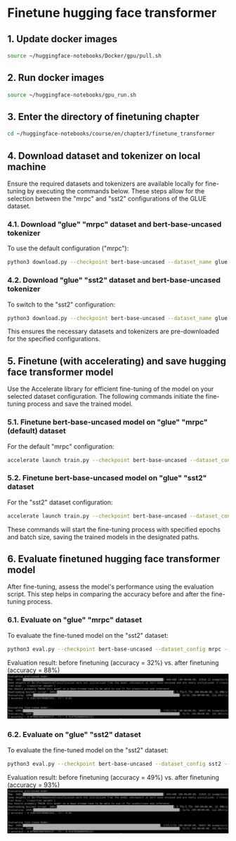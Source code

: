 # Finetune hugging face transformer

## 1. Update docker images
```bash
source ~/huggingface-notebooks/Docker/gpu/pull.sh
```

## 2. Run docker images
```bash
source ~/huggingface-notebooks/gpu_run.sh
```

## 3. Enter the directory of finetuning chapter
```bash
cd ~/huggingface-notebooks/course/en/chapter3/finetune_transformer
```

## 4. Download dataset and tokenizer on local machine
Ensure the required datasets and tokenizers are available locally for fine-tuning by executing the commands below. These steps allow for the selection between the "mrpc" and "sst2" configurations of the GLUE dataset.
### 4.1. Download "glue" "mrpc" dataset and bert-base-uncased tokenizer
To use the default configuration ("mrpc"):
```bash
python3 download.py --checkpoint bert-base-uncased --dataset_name glue --dataset_config mrpc
```
### 4.2. Download "glue" "sst2" dataset and bert-base-uncased tokenizer
To switch to the "sst2" configuration:
```bash
python3 download.py --checkpoint bert-base-uncased --dataset_name glue --dataset_config sst2
```
This ensures the necessary datasets and tokenizers are pre-downloaded for the specified configurations.

## 5. Finetune (with accelerating) and save hugging face transformer model
Use the Accelerate library for efficient fine-tuning of the model on your selected dataset configuration. The following commands initiate the fine-tuning process and save the trained model.
### 5.1. Finetune bert-base-uncased model on "glue" "mrpc" (default) dataset
For the default "mrpc" configuration:
```bash
accelerate launch train.py --checkpoint bert-base-uncased --dataset_config mrpc --saved_model_path saved_models/bert_mrpc --num_epochs 3 --batch_size 8
```
### 5.2. Finetune bert-base-uncased model on "glue" "sst2" dataset
For the "sst2" dataset configuration:
```bash
accelerate launch train.py --checkpoint bert-base-uncased --dataset_config sst2 --saved_model_path saved_models/bert_sst2 --num_epochs 3 --batch_size 8
```
These commands will start the fine-tuning process with specified epochs and batch size, saving the trained models in the designated paths.

## 6. Evaluate finetuned hugging face transformer model
After fine-tuning, assess the model's performance using the evaluation script. This step helps in comparing the accuracy before and after the fine-tuning process.
### 6.1. Evaluate on "glue" "mrpc" dataset
To evaluate the fine-tuned model on the "sst2" dataset:
```bash
python3 eval.py --checkpoint bert-base-uncased --dataset_config mrpc --model_path saved_models/bert_mrpc --batch_size 8
```
Evaluation result: before finetuning (accuracy = 32%) vs. after finetuning (accuracy = 88%)
![Evaluation result](img/mrpc_eval_result.png)

### 6.2. Evaluate on "glue" "sst2" dataset
To evaluate the fine-tuned model on the "sst2" dataset:
```bash
python3 eval.py --checkpoint bert-base-uncased --dataset_config sst2 --model_path saved_models/bert_sst2 --batch_size 8
```
Evaluation result: before finetuning (accuracy = 49%) vs. after finetuning (accuracy = 93%)
![Evaluation result](img/mrpc_eval_result.png)

